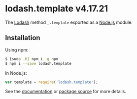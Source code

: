 # lodash.template v4.17.21

The [Lodash](https://lodash.com/) method `_.template` exported as a [Node.js](https://nodejs.org/) module.

## Installation

Using npm:
```bash
$ {sudo -H} npm i -g npm
$ npm i --save lodash.template
```

In Node.js:
```js
var template = require('lodash.template');
```

See the [documentation](https://lodash.com/docs#template) or [package source](https://github.com/lodash/lodash/blob/4.17.21-npm-packages/lodash.template) for more details.
